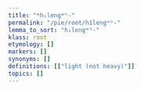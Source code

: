 ```yaml
---
title: "*h₁lengʷʰ-"
permalink: "/pie/root/h1lengʷʰ-"
lemma_to_sort: "h₁lengʷʰ-"
klass: root
etymology: []
markers: []
synonyms: []
definitions: [["light (not heavy)"]]
topics: []
---
```

